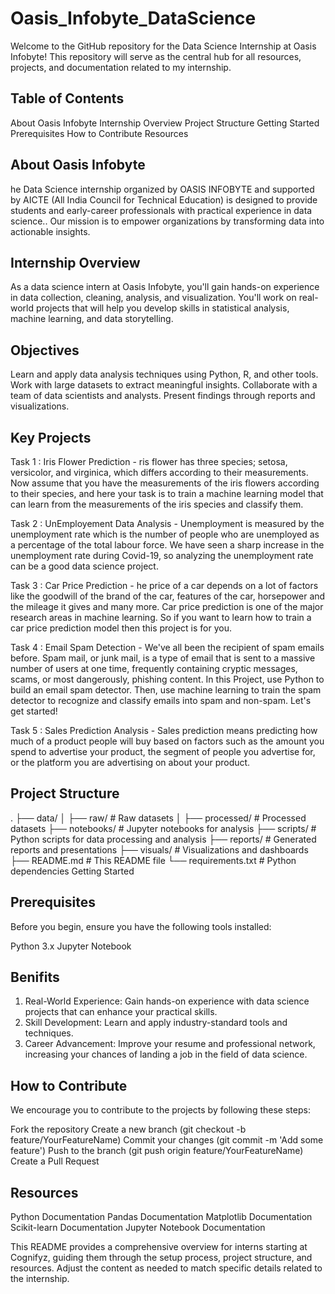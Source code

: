 # Oasis_Infobyte_DataScience

Welcome to the GitHub repository for the Data Science Internship at Oasis Infobyte! This repository will serve as the central hub for all resources, projects, and documentation related to my internship.

## Table of Contents

About Oasis Infobyte
Internship Overview
Project Structure
Getting Started
Prerequisites
How to Contribute
Resources

## About Oasis Infobyte

he Data Science internship organized by OASIS INFOBYTE and supported by AICTE (All India Council for Technical Education) is designed to provide students and early-career professionals with practical experience in data science.. Our mission is to empower organizations by transforming data into actionable insights.

## Internship Overview

As a data science intern at Oasis Infobyte, you'll gain hands-on experience in data collection, cleaning, analysis, and visualization. You'll work on real-world projects that will help you develop skills in statistical analysis, machine learning, and data storytelling.

## Objectives

Learn and apply data analysis techniques using Python, R, and other tools.
Work with large datasets to extract meaningful insights.
Collaborate with a team of data scientists and analysts.
Present findings through reports and visualizations.

## Key Projects

Task 1 : Iris Flower Prediction - ris flower has three species; setosa, versicolor, and virginica, which differs according to their measurements. Now assume that you have the measurements of the iris flowers according to their species, and here your task is to train a machine learning model that can learn from the measurements of the iris species and classify them.

Task 2 : UnEmployement Data Analysis - Unemployment is measured by the unemployment rate which is the number of people who are unemployed as a percentage of the total labour force. We have seen a sharp increase in the unemployment rate during Covid-19, so analyzing the unemployment rate can be a good data science project.

Task 3 : Car Price Prediction - he price of a car depends on a lot of factors like the goodwill of the brand of the car, features of the car, horsepower and the mileage it gives and many more. Car price prediction is one of the major research areas in machine learning. So if you want to learn how to train a car price prediction model then this project is for you.

Task 4 : Email Spam Detection - We've all been the recipient of spam emails before. Spam mail, or junk mail, is a type of email that is sent to a massive number of users at one time, frequently containing cryptic messages, scams, or most dangerously, phishing content. In this Project, use Python to build an email spam detector. Then, use machine learning to train the spam detector to recognize and classify emails into spam and non-spam. Let's get started!

Task 5 : Sales Prediction Analysis - Sales prediction means predicting how much of a product people will buy based on factors such as the amount you spend to advertise your product, the segment of people you advertise for, or the platform you are advertising on about your product.


## Project Structure

.
├── data/
│   ├── raw/            # Raw datasets
│   ├── processed/      # Processed datasets
├── notebooks/          # Jupyter notebooks for analysis
├── scripts/            # Python scripts for data processing and analysis
├── reports/            # Generated reports and presentations
├── visuals/            # Visualizations and dashboards
├── README.md           # This README file
└── requirements.txt    # Python dependencies
Getting Started

## Prerequisites

Before you begin, ensure you have the following tools installed:

Python 3.x
Jupyter Notebook

## Benifits 

1. Real-World Experience: Gain hands-on experience with data science projects that can enhance your practical skills.
2. Skill Development: Learn and apply industry-standard tools and techniques.
3. Career Advancement: Improve your resume and professional network, increasing your chances of landing a job in the field of data science.

## How to Contribute

We encourage you to contribute to the projects by following these steps:

Fork the repository
Create a new branch (git checkout -b feature/YourFeatureName)
Commit your changes (git commit -m 'Add some feature')
Push to the branch (git push origin feature/YourFeatureName)
Create a Pull Request

## Resources

Python Documentation
Pandas Documentation
Matplotlib Documentation
Scikit-learn Documentation
Jupyter Notebook Documentation

This README provides a comprehensive overview for interns starting at Cognifyz, guiding them through the setup process, project structure, and resources. Adjust the content as needed to match specific details related to the internship.

